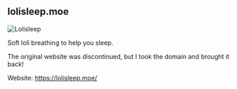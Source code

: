 ## lolisleep.moe

![Lolisleep](https://github.com/Pripy/lolisleep.moe/blob/master/assets/images/readmeimage.png?raw=true)

Soft loli breathing to help you sleep.

The original website was discontinued, but I took the domain and brought it back!

Website: https://lolisleep.moe/
